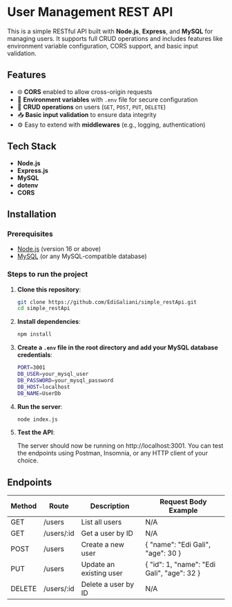 # User Management REST API

This is a simple RESTful API built with **Node.js**, **Express**, and **MySQL** for managing users. It supports full CRUD operations and includes features like environment variable configuration, CORS support, and basic input validation.

## Features

- 🌐 **CORS** enabled to allow cross-origin requests
- 🔐 **Environment variables** with `.env` file for secure configuration
- 📄 **CRUD operations** on users (`GET`, `POST`, `PUT`, `DELETE`)
- 📥 **Basic input validation** to ensure data integrity
- ⚙️ Easy to extend with **middlewares** (e.g., logging, authentication)

## Tech Stack

- **Node.js**
- **Express.js**
- **MySQL**
- **dotenv**
- **CORS**

## Installation

### Prerequisites

- [Node.js](https://nodejs.org/) (version 16 or above)
- [MySQL](https://www.mysql.com/) (or any MySQL-compatible database)

### Steps to run the project

1. **Clone this repository**:

   ```bash
   git clone https://github.com/EdiGaliani/simple_restApi.git
   cd simple_restApi
   
2. **Install dependencies**:

    ```bash
    npm install
    
3. **Create a `.env` file in the root directory and add your MySQL database credentials**:

    ```bash
    PORT=3001
    DB_USER=your_mysql_user
    DB_PASSWORD=your_mysql_password
    DB_HOST=localhost
    DB_NAME=UserDb

4. **Run the server**:

    ```bash
    node index.js
    
5. **Test the API**:

   The server should now be running on http://localhost:3001. You can test the endpoints using Postman, Insomnia, or any HTTP client of your choice.
   

## Endpoints

Method | Route | Description | Request Body Example
|------|-------|-------------|---------------------|
GET | /users | List all users | N/A
GET | /users/:id | Get a user by ID | N/A
POST | /users | Create a new user | { "name": "Edi Gali", "age": 30 }
PUT | /users | Update an existing user | { "id": 1, "name": "Edi Gali", "age": 32 }
DELETE | /users/:id | Delete a user by ID | N/A
